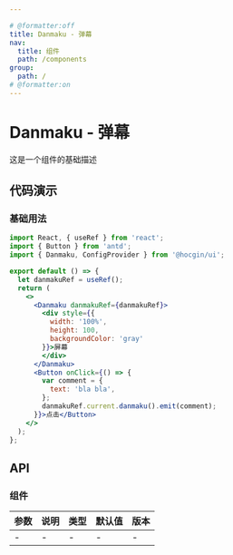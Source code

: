 ```yaml
---

# @formatter:off
title: Danmaku - 弹幕
nav:
  title: 组件
  path: /components
group:
  path: /
# @formatter:on
---
```


# Danmaku - 弹幕

这是一个组件的基础描述

## 代码演示

### 基础用法

```jsx
import React, { useRef } from 'react';
import { Button } from 'antd';
import { Danmaku, ConfigProvider } from '@hocgin/ui';

export default () => {
  let danmakuRef = useRef();
  return (
    <>
      <Danmaku danmakuRef={danmakuRef}>
        <div style={{
          width: '100%',
          height: 100,
          backgroundColor: 'gray'
        }}>屏幕
        </div>
      </Danmaku>
      <Button onClick={() => {
        var comment = {
          text: 'bla bla',
        };
        danmakuRef.current.danmaku().emit(comment);
      }}>点击</Button>
    </>
  );
};
```

## API

### 组件

| 参数 | 说明 | 类型 | 默认值 | 版本 |
| ---- | ---- | ---- | ------ | ---- |
| -    | -    | -    | -      | -    |

